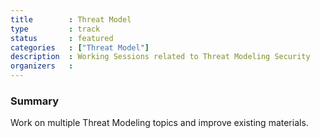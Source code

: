 ```yaml
---
title        : Threat Model
type         : track
status       : featured
categories   : ["Threat Model"]
description  : Working Sessions related to Threat Modeling Security
organizers   : 
---
```


### Summary

Work on multiple Threat Modeling topics and improve existing materials.
